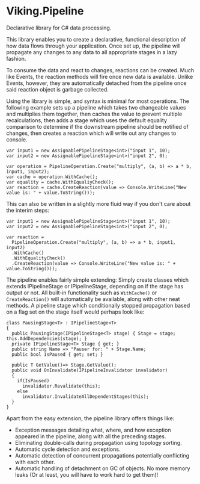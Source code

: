 # Viking.Pipeline
Declarative library for C# data processing.

This library enables you to create a declarative, functional description of how data flows through your application. 
Once set up, the pipeline will propagate any changes to any data to all appropriate stages in a lazy fashion.

To consume the data and react to changes, reactions can be created. Much like Events, the reaction methods will fire once new data is available.
Unlike Events, however, they are automatically detached from the pipeline once said reaction object is garbage collected.

Using the library is simple, and syntax is minimal for most operations. 
The following example sets up a pipeline which takes two changeable values and multiplies them together, 
then caches the value to prevent multiple recalculations, 
then adds a stage which uses the default equality comparison to determine if the downstream pipeline should be notified of changes,
then creates a reaction which will write out any changes to console.

```
var input1 = new AssignablePipelineStage<int>("input 1", 10);
var input2 = new AssignablePipelineStage<int>("input 2", 0);

var operation = PipelineOperation.Create("multiply", (a, b) => a * b, input1, input2);
var cache = operation.WithCache();
var equality = cache.WithEqualiyCheck();
var reaction = cache.CreateReaction(value => Console.WriteLine("New value is: " + value.ToString()));
```

This can also be written in a slightly more fluid way if you don't care about the interim steps:

```
var input1 = new AssignablePipelineStage<int>("input 1", 10);
var input2 = new AssignablePipelineStage<int>("input 2", 0);

var reaction = 
  PipelineOperation.Create("multiply", (a, b) => a * b, input1, input2)
  .WithCache()
  .WithEqualityCheck()
  .CreateReaction(value => Console.WriteLine("New value is: " + value.ToString()));
```

The pipeline enables fairly simple extending: Simply create classes which extends IPipelineStage or IPipelineStage<T>, 
depending on if the stage has output or not.
All built-in functionality such as `WithCache()` or `CreateReaction()` will automatically be available, along with other neat methods.
A pipeline stage which conditionally stopped propagation based on a flag set on the stage itself would perhaps look like:

```
class PausingStage<T> : IPipelineStage<T>
{
  public PausingStage(IPipelineStage<T> stage) { Stage = stage; this.AddDependencies(stage); }
  private IPipelineStage<T> Stage { get; }
  public string Name => "Pauser for: " + Stage.Name;
  public bool IsPaused { get; set; }
  
  public T GetValue()=> Stage.GetValue();
  public void OnInvalidate(IPipelineInvalidator invalidator)
  {
    if(IsPaused)
      invalidator.Revalidate(this);
    else
      invalidator.InvalidateAllDependentStages(this);
  }
}
```

Apart from the easy extension, the pipeline library offers things like:
* Exception messages detailing what, where, and how exception appeared in the pipeline, along with all the preceding stages.
* Eliminating double-calls during propagation using topology sorting.
* Automatic cycle detection and exceptions.
* Automatic detection of concurrent propagations potentially conflicting with each other.
* Automatic handling of detachment on GC of objects. No more memory leaks (Or at least, you will have to work hard to get them)!




